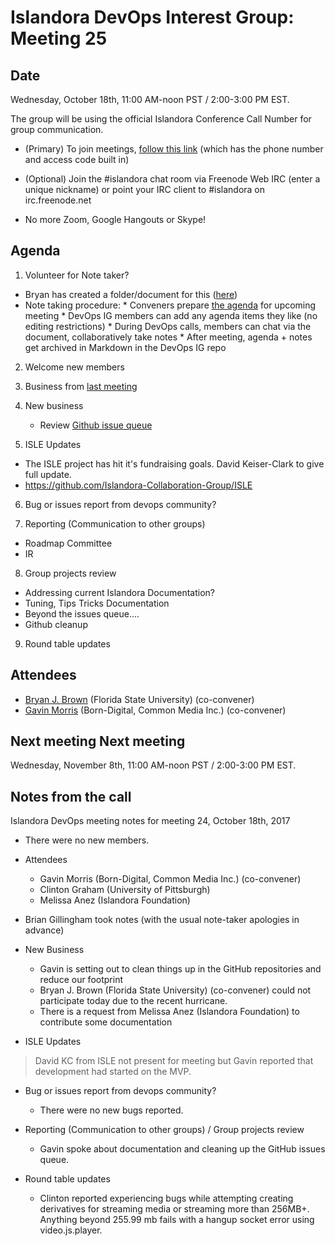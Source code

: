 # Islandora DevOps Interest Group: Meeting 25

## Date
Wednesday, October 18th, 11:00 AM-noon PST / 2:00-3:00 PM EST.

The group will be using the official Islandora Conference Call Number for group communication.

* (Primary) To join meetings, [follow this link](https://www.freeconferencecallhd.com/webrtc?phone=(641)%20715-3570&access_code=304589) (which has the phone number and access code built in)

* (Optional) Join the #islandora chat room via Freenode Web IRC (enter a unique nickname) or point your IRC client to #islandora on irc.freenode.net

* No more Zoom, Google Hangouts or Skype!

## Agenda
1. Volunteer for Note taker?
  * Bryan has created a folder/document for this ([here](http://bit.ly/devops-agenda))
  * Note taking procedure:
        * Conveners prepare [the agenda](http://bit.ly/devops-agenda) for upcoming meeting
        * DevOps IG members can add any agenda items they like (no editing restrictions)
        * During DevOps calls, members can chat via the document, collaboratively take notes
        * After meeting, agenda + notes get archived in Markdown in the DevOps IG repo

2. Welcome new members

3. Business from [last meeting](https://github.com/islandora-interest-groups/Islandora-DevOps-Interest-Group/blob/main/meetings/23.md)

4. New business
   * Review [Github issue queue](https://github.com/islandora-interest-groups/Islandora-DevOps-Interest-Group/issues)

5. ISLE Updates
  * The ISLE project has hit it's fundraising goals. David Keiser-Clark to give full update.
  * https://github.com/Islandora-Collaboration-Group/ISLE

6. Bug or issues report from devops community?

7. Reporting (Communication to other groups)
  * Roadmap Committee
  * IR

8. Group projects review
  * Addressing current Islandora Documentation?
  * Tuning, Tips Tricks Documentation
  * Beyond the issues queue....
  * Github cleanup

9. Round table updates

## Attendees
* [Bryan J. Brown](https://github.com/bryjbrown) (Florida State University) (co-convener)
* [Gavin Morris](https://github.com/g7morris) (Born-Digital, Common Media Inc.) (co-convener)


## Next meeting Next meeting
Wednesday, November 8th, 11:00 AM-noon PST / 2:00-3:00 PM EST.


## Notes from the call

Islandora DevOps meeting notes for meeting 24, October 18th, 2017

* There were no new members.  

* Attendees
  * Gavin Morris (Born-Digital, Common Media Inc.) (co-convener)
  * Clinton Graham (University of Pittsburgh)
  * Melissa Anez (Islandora Foundation)

* Brian Gillingham took notes (with the usual note-taker apologies in advance)

* New Business
  * Gavin is setting out to clean things up in the GitHub repositories and reduce our footprint
  * Bryan J. Brown (Florida State University) (co-convener) could not participate today due to the recent hurricane.
  * There is a request from Melissa Anez (Islandora Foundation) to contribute some documentation

* ISLE Updates
>David KC from ISLE not present for meeting but Gavin reported that development had started on the MVP.

* Bug or issues report from devops community?
  * There were no new bugs reported.

* Reporting (Communication to other groups) / Group projects review
  * Gavin spoke about documentation and cleaning up the GitHub issues queue.

* Round table updates
  * Clinton reported experiencing bugs while attempting creating derivatives for streaming media or streaming more than 256MB+. Anything beyond 255.99 mb fails with a hangup socket error using video.js.player.
